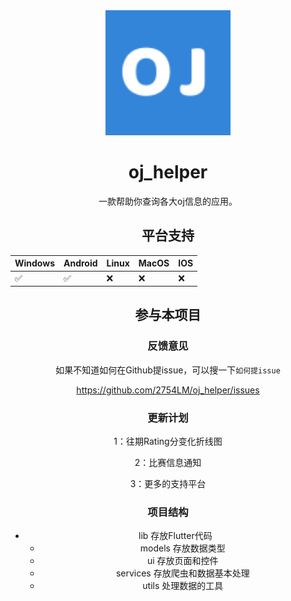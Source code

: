 <div align=center>
  <img width=200 src="android\app\src\main\res\mipmap-xhdpi\ic_launcher.png"  alt="图标"/>
  <h1 align="center">oj_helper</h1>
</div>


<div align=center>
一款帮助你查询各大oj信息的应用。

## 平台支持

| Windows | Android | Linux | MacOS | IOS  |
| ------- | ------- | ----- | ----- | ---- |
| ✅       | ✅       | ❌     | ❌     | ❌    |

## 参与本项目

### 反馈意见

如果不知道如何在Github提issue，可以搜一下`如何提issue`

https://github.com/2754LM/oj_helper/issues

### 更新计划

1：往期Rating分变化折线图

2：比赛信息通知

3：更多的支持平台

### 项目结构

- lib 存放Flutter代码
    - models 存放数据类型
    - ui 存放页面和控件
    - services 存放爬虫和数据基本处理
    - utils 处理数据的工具
